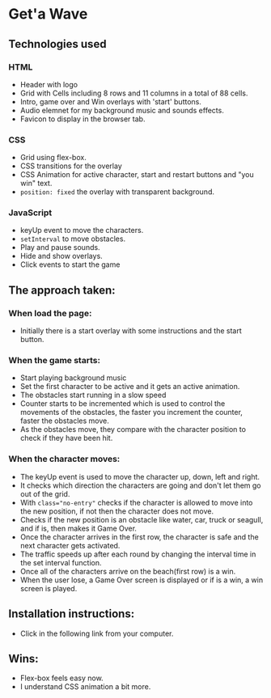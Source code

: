 # Get'a Wave

## Technologies used
### HTML 
- Header with logo
- Grid with Cells including 8 rows and 11 columns in a total of 88 cells.
- Intro, game over and Win overlays with 'start' buttons.
- Audio elemnet for my background music and sounds effects.
- Favicon to display in the browser tab.

### CSS
- Grid using flex-box.
- CSS transitions for the overlay
- CSS Animation for active character, start and restart buttons and "you win" text.
- `position: fixed` the overlay with transparent background.

### JavaScript
- keyUp event to move the characters.
- `setInterval` to move obstacles.
- Play and pause sounds.
- Hide and show overlays.
- Click events to start the game

## The approach taken:
### When load the page:
- Initially there is a start overlay with some instructions and the start button.

### When the game starts:
- Start playing background music
- Set the first character to be active and it gets an active animation.
- The obstacles start running in a slow speed
- Counter starts to be incremented which is used to control the movements of the obstacles, the faster you increment the counter, faster the obstacles move.
- As the obstacles move, they compare with the character position to check if they have been hit.

### When the character moves:
- The keyUp event is used to move the character up, down, left and right.
- It checks which direction the characters are going and don't let them go out of the grid.
- With `class="no-entry"` checks if the character is allowed to move into the new position, if not then the character does not move.
- Checks if the new position is an obstacle like water, car, truck or seagull, and if is, then makes it Game Over.
- Once the character arrives in the first row, the character is safe and the next character gets activated. 
- The traffic speeds up after each round by changing the interval time in the set interval function.
- Once all of the characters arrive on the beach(first row) is a win.
- When the user lose, a Game Over screen is displayed or if is a win, a win screen is played.

## Installation instructions:
- Click in the following link from your computer.


## Wins:
- Flex-box feels easy now.
- I understand CSS animation a bit more.
